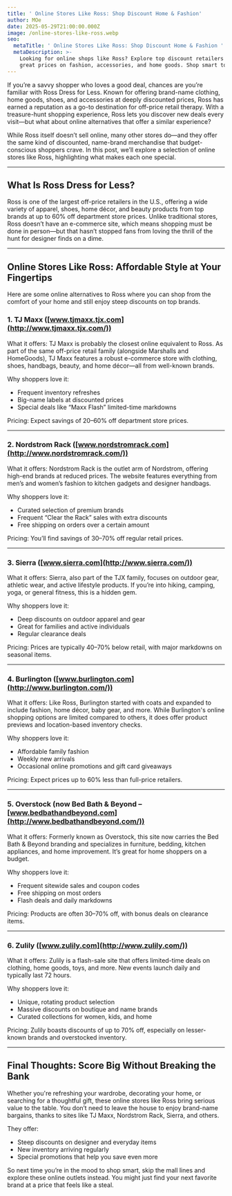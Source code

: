 ```yaml
---
title: ' Online Stores Like Ross: Shop Discount Home & Fashion'
author: MOe
date: 2025-05-29T21:00:00.000Z
image: /online-stores-like-ross.webp
seo:
  metaTitle: ' Online Stores Like Ross: Shop Discount Home & Fashion '
  metaDescription: >-
    Looking for online shops like Ross? Explore top discount retailers offering
    great prices on fashion, accessories, and home goods. Shop smart today!
---
```


If you’re a savvy shopper who loves a good deal, chances are you’re familiar with Ross Dress for Less. Known for offering brand-name clothing, home goods, shoes, and accessories at deeply discounted prices, Ross has earned a reputation as a go-to destination for off-price retail therapy. With a treasure-hunt shopping experience, Ross lets you discover new deals every visit—but what about online alternatives that offer a similar experience?

While Ross itself doesn’t sell online, many other stores do—and they offer the same kind of discounted, name-brand merchandise that budget-conscious shoppers crave. In this post, we’ll explore a selection of online stores like Ross, highlighting what makes each one special.

***

## What Is Ross Dress for Less?

Ross is one of the largest off-price retailers in the U.S., offering a wide variety of apparel, shoes, home décor, and beauty products from top brands at up to 60% off department store prices. Unlike traditional stores, Ross doesn’t have an e-commerce site, which means shopping must be done in person—but that hasn’t stopped fans from loving the thrill of the hunt for designer finds on a dime.

***

## Online Stores Like Ross: Affordable Style at Your Fingertips

Here are some online alternatives to Ross where you can shop from the comfort of your home and still enjoy steep discounts on top brands.

### 1. TJ Maxx ([www.tjmaxx.tjx.com](http://www.tjmaxx.tjx.com/))

What it offers:
TJ Maxx is probably the closest online equivalent to Ross. As part of the same off-price retail family (alongside Marshalls and HomeGoods), TJ Maxx features a robust e-commerce store with clothing, shoes, handbags, beauty, and home décor—all from well-known brands.

Why shoppers love it:

* Frequent inventory refreshes
* Big-name labels at discounted prices
* Special deals like “Maxx Flash” limited-time markdowns

Pricing:
Expect savings of 20–60% off department store prices.

***

### 2. Nordstrom Rack ([www.nordstromrack.com](http://www.nordstromrack.com/))

What it offers:
Nordstrom Rack is the outlet arm of Nordstrom, offering high-end brands at reduced prices. The website features everything from men’s and women’s fashion to kitchen gadgets and designer handbags.

Why shoppers love it:

* Curated selection of premium brands
* Frequent “Clear the Rack” sales with extra discounts
* Free shipping on orders over a certain amount

Pricing:
You’ll find savings of 30–70% off regular retail prices.

***

### 3. Sierra ([www.sierra.com](http://www.sierra.com/))

What it offers:
Sierra, also part of the TJX family, focuses on outdoor gear, athletic wear, and active lifestyle products. If you’re into hiking, camping, yoga, or general fitness, this is a hidden gem.

Why shoppers love it:

* Deep discounts on outdoor apparel and gear
* Great for families and active individuals
* Regular clearance deals

Pricing:
Prices are typically 40–70% below retail, with major markdowns on seasonal items.

***

### 4. Burlington ([www.burlington.com](http://www.burlington.com/))

What it offers:
Like Ross, Burlington started with coats and expanded to include fashion, home décor, baby gear, and more. While Burlington's online shopping options are limited compared to others, it does offer product previews and location-based inventory checks.

Why shoppers love it:

* Affordable family fashion
* Weekly new arrivals
* Occasional online promotions and gift card giveaways

Pricing:
Expect prices up to 60% less than full-price retailers.

***

### 5. Overstock (now Bed Bath & Beyond – [www.bedbathandbeyond.com](http://www.bedbathandbeyond.com/))

What it offers:
Formerly known as Overstock, this site now carries the Bed Bath & Beyond branding and specializes in furniture, bedding, kitchen appliances, and home improvement. It’s great for home shoppers on a budget.

Why shoppers love it:

* Frequent sitewide sales and coupon codes
* Free shipping on most orders
* Flash deals and daily markdowns

Pricing:
Products are often 30–70% off, with bonus deals on clearance items.

***

### 6. Zulily ([www.zulily.com](http://www.zulily.com/))

What it offers:
Zulily is a flash-sale site that offers limited-time deals on clothing, home goods, toys, and more. New events launch daily and typically last 72 hours.

Why shoppers love it:

* Unique, rotating product selection
* Massive discounts on boutique and name brands
* Curated collections for women, kids, and home

Pricing:
Zulily boasts discounts of up to 70% off, especially on lesser-known brands and overstocked inventory.

***

## Final Thoughts: Score Big Without Breaking the Bank

Whether you're refreshing your wardrobe, decorating your home, or searching for a thoughtful gift, these online stores like Ross bring serious value to the table. You don’t need to leave the house to enjoy brand-name bargains, thanks to sites like TJ Maxx, Nordstrom Rack, Sierra, and others.

They offer:

* Steep discounts on designer and everyday items
* New inventory arriving regularly
* Special promotions that help you save even more

So next time you’re in the mood to shop smart, skip the mall lines and explore these online outlets instead. You might just find your next favorite brand at a price that feels like a steal.
